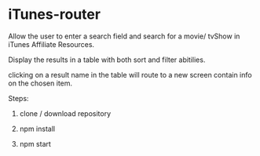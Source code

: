 # iTunes-router
Allow the user to enter a search field and search for a movie/ tvShow in iTunes Affiliate Resources.

Display the results in a table with both sort and filter abitilies.

clicking on a result name in the table will route to a new screen contain info on the chosen item.


Steps:

1. clone / download repository

2. npm install

3. npm start
